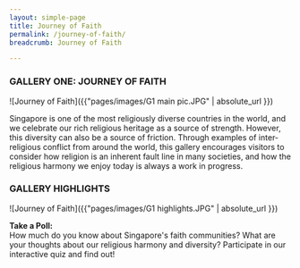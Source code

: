 ```yaml
---
layout: simple-page
title: Journey of Faith
permalink: /journey-of-faith/
breadcrumb: Journey of Faith

---
```


### **GALLERY ONE: JOURNEY OF FAITH**
![Journey of Faith]({{"pages/images/G1 main pic.JPG" | absolute_url }})

Singapore is one of the most religiously diverse countries in the world, and we celebrate our rich religious heritage as a source of strength. However, this diversity can also be a source of friction. Through examples of inter-religious conflict from around the world, this gallery encourages visitors to consider how religion is an inherent fault line in many societies, and how the religious harmony we enjoy today is always a work in progress.

### **GALLERY HIGHLIGHTS**
![Journey of Faith]({{"pages/images/G1 highlights.JPG" | absolute_url }})

**Take a Poll:** <br/>
How much do you know about Singapore's faith communities? What are your thoughts about our religious harmony and diversity? Participate in our interactive quiz and find out!
